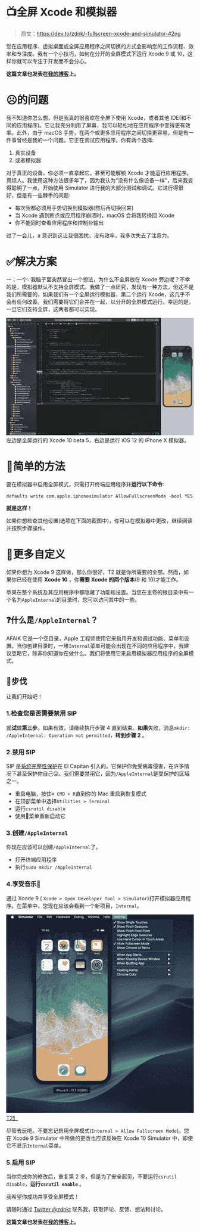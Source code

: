 # 📺全屏 Xcode 和模拟器

> 原文：<https://dev.to/zdnk/-fullscreen-xcode-and-simulator-42ng>

您在应用程序、虚拟桌面或全屏应用程序之间切换的方式会影响您的工作流程、效率和专注度。我有一个小技巧，如何在分开的全屏模式下运行 Xcode 9 或 10，这样你就可以专注于开发而不会分心。

**这篇文章也发表在[我的博客](https://blg.zdnkt.com/fullscreen-xcode-and-simulator/)上。**

# ☹️的问题

我不知道你怎么想，但是我真的很喜欢在全屏下使用 Xcode，或者其他 IDE(和不同的应用程序)。它让我充分利用了屏幕，我可以轻松地在应用程序中变得更有效率。此外，由于 macOS 手势，在两个或更多应用程序之间切换更容易。但是有一件事曾经是我的一个问题。它正在调试应用程序。你有两个选择:

1.  真实设备
2.  或者模拟器

对于真正的设备，你必须一直拿起它，甚至可能解锁 Xcode 才能运行应用程序。真烦人。我使用这种方法很多年了，因为我认为“没有什么像设备一样”，后来我变得聪明了一点，开始使用 Simulator 进行我的大部分测试和调试。它进行得很好，但是有一些棘手的问题:

*   每次我都必须用手势切换到模拟器(然后再切换回来)
*   当 Xcode 遇到断点或应用程序崩溃时，macOS 会将我转换回 Xcode
*   你不能同时查看应用程序和控制台输出

过了一会儿，a 意识到这让我很困扰，没有效率，我多次失去了注意力。

# ✅解决方案

一；一个💡我脑子里突然冒出一个想法，为什么不全屏放在 Xcode 旁边呢？不幸的是，模拟器默认不支持全屏模式。我做了一点研究，发现有一种方法，但这不是我们所需要的，如果我们有一个全屏运行模拟器，第二个运行 Xcode，这几乎不会有任何改善。我们需要将它们合并在一起，以分开的全屏模式运行。幸运的是，一旦它们支持全屏，这两者都可以实现。

[![Xcode 10 with Simulator in fullscreen](img/41acfcb81cae864c7fb1e2f1fa6236c9.png)](https://res.cloudinary.com/practicaldev/image/fetch/s--qzHwktr1--/c_limit%2Cf_auto%2Cfl_progressive%2Cq_auto%2Cw_880/https://blg.zdnkt.com/conteimg/2018/08/Screenshot-2018-08-02-at-20.27.34.png) 
左边是全屏运行的 Xcode 10 beta 5，右边是运行 iOS 12 的 iPhone X 模拟器。

# 💨简单的方法

要在模拟器中启用全屏模式，只需打开终端应用程序并**运行以下命令**:

```
defaults write com.apple.iphonesimulator AllowFullscreenMode -bool YES 
```

**就是这样！**

如果你想检查其他设置(选项在下面的截图中)，你可以在模拟器中更改，继续阅读并按照步骤操作。

# 📐更多自定义

如果你想为 Xcode 9 这样做，那么你很好，T2 就是你所需要的全部。然而，如果你已经在使用 **Xcode 10** ，你**需要 Xcode 的两个版本**(9 和 10)才能工作。

苹果在整个系统及其应用程序中都隐藏了功能和设置。当您在主卷的根目录中有一个名为`AppleInternal`的目录时，您可以访问其中的一些。

## ❓什么是`/AppleInternal`？

AFAIK 它是一个空目录，Apple 工程师使用它来启用开发和调试功能、菜单和设置。当你创建目录时，一堆`Internal`菜单可能会出现在不同的应用程序中，我建议忽略它，除非你知道你在做什么。我们将使用它来启用模拟器应用程序的全屏模式。

## 👣步伐

让我们开始吧！

### 1.检查您是否需要禁用 SIP

就**试**做**第三步**。如果有效，请继续执行步骤 4 直到结束。**如果**失败，消息`mkdir: /AppleInternal: Operation not permitted`，**转到步骤 2** 。

### 2.禁用 SIP

SIP 是[系统完整性保护](https://support.apple.com/en-us/HT204899)在 El Capitan 引入的。它保护你免受病毒侵害，在许多情况下甚至保护你自己😜。我们需要禁用它，因为`/AppleInternal`是受保护的区域之一。

*   重启电脑，按住`⌘ CMD + R`直到你的 Mac 重启到恢复模式
*   在顶部菜单中选择`Utilities > Terminal`
*   运行`csrutil disable`
*   使用菜单重新启动它

### 3.创建`/AppleInternal`

你现在应该可以创建`/AppleInternal`了。

*   打开终端应用程序
*   执行`sudo mkdir /AppleInternal`

### 4.享受音乐🎉

通过 Xcode 9 ( `Xcode > Open Developer Tool > Simulator`)打开模拟器应用程序。在菜单中，您现在应该会看到一个新项目，`Internal`。

[![Simulator internal settings](img/b2fe91fafe474c8c210ac947d69e987b.png)T2】](https://res.cloudinary.com/practicaldev/image/fetch/s--vhcJhIwh--/c_limit%2Cf_auto%2Cfl_progressive%2Cq_auto%2Cw_880/https://blg.zdnkt.com/conteimg/2018/08/Screenshot-2018-08-02-at-22.40.32.png)

尽管去玩吧。不要忘记启用全屏模式(`Internal > Allow Fullscreen Mode`)。您在 Xcode 9 Simulator 中所做的更改也应该反映在 Xcode 10 Simulator 中，即使它不显示`Internal`菜单。

### 5.启用 SIP

当你完成你的修改后，重复第 2 步，但是为了安全起见，不要运行`csrutil disable`，**运行`csrutil enable`** 。

我希望你成功并享受全屏模式！

请随时通过 [Twitter @zdnkt](https://twitter.com/zdnkt) 联系我，获取评论、反馈、想法和讨论。

**这篇文章也发表在[我的博客](https://blg.zdnkt.com/fullscreen-xcode-and-simulator/)上。**